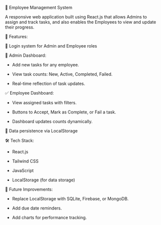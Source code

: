 📌 Employee Management System

A responsive web application built using React.js that allows Admins to assign and track tasks, and also enables the Employees to view and update their progress.

🔧 Features:

🔐 Login system for Admin and Employee roles

👤 Admin Dashboard:

- Add new tasks for any employee.

- View task counts: New, Active, Completed, Failed.

- Real-time reflection of task updates.

✅ Employee Dashboard:

- View assigned tasks with filters.

- Buttons to Accept, Mark as Complete, or Fail a task.

- Dashboard updates counts dynamically.

💾 Data persistence via LocalStorage

🛠 Tech Stack:

- React.js

- Tailwind CSS

- JavaScript 

- LocalStorage (for data storage)

🚀 Future Improvements:

- Replace LocalStorage with SQLite, Firebase, or MongoDB.

- Add due date reminders.

- Add charts for performance tracking.
